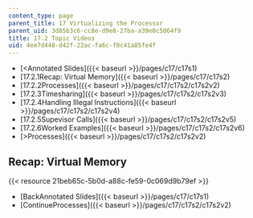 ```yaml
---
content_type: page
parent_title: 17 Virtualizing the Processor
parent_uid: 3d85b3c6-cc8e-d9e8-27ba-a39e0c5064f9
title: 17.2 Topic Videos
uid: 4ee7d448-d42f-22ac-fa6c-f0c41a85fe4f
---
```


*   [<Annotated Slides]({{< baseurl >}}/pages/c17/c17s1)
*   [17.2.1Recap: Virtual Memory]({{< baseurl >}}/pages/c17/c17s2)
*   [17.2.2Processes]({{< baseurl >}}/pages/c17/c17s2/c17s2v2)
*   [17.2.3Timesharing]({{< baseurl >}}/pages/c17/c17s2/c17s2v3)
*   [17.2.4Handling Illegal Instructions]({{< baseurl >}}/pages/c17/c17s2/c17s2v4)
*   [17.2.5Supevisor Calls]({{< baseurl >}}/pages/c17/c17s2/c17s2v5)
*   [17.2.6Worked Examples]({{< baseurl >}}/pages/c17/c17s2/c17s2v6)
*   [\>Processes]({{< baseurl >}}/pages/c17/c17s2/c17s2v2)

Recap: Virtual Memory
---------------------

{{< resource 21beb65c-5b0d-a88c-fe59-0c069d9b79ef >}}

*   [BackAnnotated Slides]({{< baseurl >}}/pages/c17/c17s1)
*   [ContinueProcesses]({{< baseurl >}}/pages/c17/c17s2/c17s2v2)